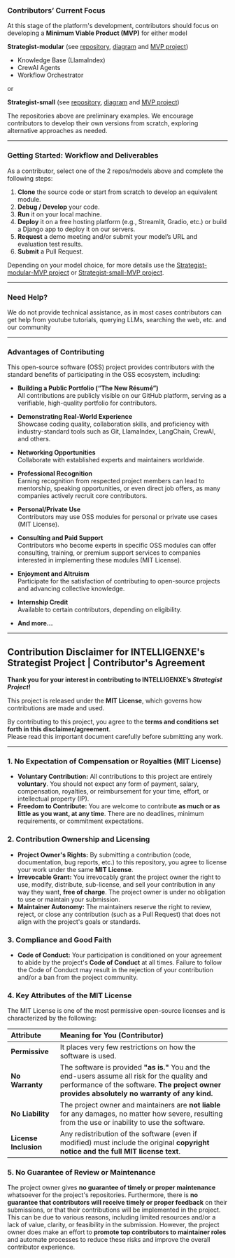 ### Contributors’ Current Focus

At this stage of the platform's development, contributors should focus on developing a **Minimum Viable Product (MVP)** for either model

**Strategist-modular** (see [repository](https://github.com/intelligenxe/Strategist-modular/tree/main), [diagram](https://github.com/intelligenxe/Strategist-modular/blob/main/docs/GUIDE_2.md#full-integration-flow) and [MVP project](https://github.com/orgs/intelligenxe/projects/8))
- Knowledge Base (LlamaIndex) 
- CrewAI Agents  
- Workflow Orchestrator  

or

**Strategist-small** (see [repository](https://github.com/intelligenxe/Strategist-small/tree/main), [diagram](https://github.com/intelligenxe/Strategist-small/tree/main/docs#-workflow) and [MVP project](https://github.com/orgs/intelligenxe/projects/7)) 

The repositories above are preliminary examples. We encourage contributors to develop their own versions from scratch, exploring alternative approaches as needed.

---

### Getting Started: Workflow and Deliverables

As a contributor, select one of the 2 repos/models above and complete the following steps:

1. **Clone** the source code or start from scratch to develop an equivalent module.  
2. **Debug / Develop** your code.  
3. **Run** it on your local machine.  
4. **Deploy** it on a free hosting platform (e.g., Streamlit, Gradio, etc.) or build a Django app to deploy it on our servers.  
5. **Request** a demo meeting and/or submit your model’s URL and evaluation test results.  
6. **Submit** a Pull Request.  

Depending on your model choice, for more details use the [Strategist-modular-MVP project](https://github.com/orgs/intelligenxe/projects/8) or [Strategist-small-MVP project](https://github.com/orgs/intelligenxe/projects/7).

---

### Need Help?

We do not provide technical assistance, as in most cases contributors can get help from youtube tutorials, querying LLMs, searching the web, etc. and our community

---

### Advantages of Contributing

This open-source software (OSS) project provides contributors with the standard benefits of participating in the OSS ecosystem, including:

- **Building a Public Portfolio (“The New Résumé”)**  
  All contributions are publicly visible on our GitHub platform, serving as a verifiable, high-quality portfolio for contributors.  

- **Demonstrating Real-World Experience**  
  Showcase coding quality, collaboration skills, and proficiency with industry-standard tools such as Git, LlamaIndex, LangChain, CrewAI, and others.  

- **Networking Opportunities**  
  Collaborate with established experts and maintainers worldwide.  

- **Professional Recognition**  
  Earning recognition from respected project members can lead to mentorship, speaking opportunities, or even direct job offers, as many companies actively recruit core contributors.  

- **Personal/Private Use**  
  Contributors may use OSS modules for personal or private use cases (MIT License).  

- **Consulting and Paid Support**  
  Contributors who become experts in specific OSS modules can offer consulting, training, or premium support services to companies interested in implementing these modules (MIT License).  

- **Enjoyment and Altruism**  
  Participate for the satisfaction of contributing to open-source projects and advancing collective knowledge.  

- **Internship Credit**  
  Available to certain contributors, depending on eligibility.  

- **And more...**

---

## Contribution Disclaimer for INTELLIGENXE's Strategist Project | Contributor's Agreement

**Thank you for your interest in contributing to INTELLIGENXE’s _Strategist Project_!**  

This project is released under the **MIT License**, which governs how contributions are made and used.  

By contributing to this project, you agree to the **terms and conditions set forth in this disclaimer/agreement**.  
Please read this important document carefully before submitting any work.  

---

### 1. No Expectation of Compensation or Royalties (MIT License)

* **Voluntary Contribution:** All contributions to this project are entirely **voluntary**. You should not expect any form of payment, salary, compensation, royalties, or reimbursement for your time, effort, or intellectual property (IP).
* **Freedom to Contribute:** You are welcome to contribute **as much or as little as you want, at any time**. There are no deadlines, minimum requirements, or commitment expectations.

### 2. Contribution Ownership and Licensing

* **Project Owner's Rights:** By submitting a contribution (code, documentation, bug reports, etc.) to this repository, you agree to license your work under the same **MIT License**.
* **Irrevocable Grant:** You irrevocably grant the project owner the right to use, modify, distribute, sub-license, and sell your contribution in any way they want, **free of charge**. The project owner is under no obligation to use or maintain your submission.
* **Maintainer Autonomy:** The maintainers reserve the right to review, reject, or close any contribution (such as a Pull Request) that does not align with the project's goals or standards.

### 3. Compliance and Good Faith

* **Code of Conduct:** Your participation is conditioned on your agreement to abide by the project's **Code of Conduct** at all times. Failure to follow the Code of Conduct may result in the rejection of your contribution and/or a ban from the project community.

### 4. Key Attributes of the MIT License

The MIT License is one of the most permissive open-source licenses and is characterized by the following:

| Attribute | Meaning for You (Contributor) |
| :--- | :--- |
| **Permissive** | It places very few restrictions on how the software is used. |
| **No Warranty** | The software is provided **"as is."** You and the end-users assume all risk for the quality and performance of the software. **The project owner provides absolutely no warranty of any kind.** |
| **No Liability** | The project owner and maintainers are **not liable** for any damages, no matter how severe, resulting from the use or inability to use the software. |
| **License Inclusion** | Any redistribution of the software (even if modified) must include the original **copyright notice and the full MIT license text**. |

### 5. No Guarantee of Review or Maintenance

The project owner gives **no guarantee of timely or proper maintenance** whatsoever for the project's repositories. Furthermore, there is **no guarantee that contributors will receive timely or proper feedback** on their submissions, or that their contributions will be implemented in the project. This can be due to various reasons, including limited resources and/or a lack of value, clarity, or feasibility in the submission. However, the project owner does make an effort to **promote top contributors to maintainer roles** and automate processes to reduce these risks and improve the overall contributor experience.

